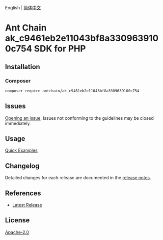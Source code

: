 English | [简体中文](README-CN.md)

# Ant Chain ak_c9461eb2e11043bf8a3309639100c754 SDK for PHP

## Installation

### Composer

```bash
composer require antchain/ak_c9461eb2e11043bf8a3309639100c754
```

## Issues

[Opening an Issue](https://github.com/alipay/antchain-openapi-prod-sdk/issues/new), Issues not conforming to the guidelines may be closed immediately.

## Usage

[Quick Examples](https://github.com/alipay/antchain-openapi-prod-sdk/blob/master/docs/0-Examples-EN.md#quick-examples)

## Changelog

Detailed changes for each release are documented in the [release notes](./ChangeLog.txt).

## References

* [Latest Release](https://github.com/antchain-openapi-sdk-php)

## License

[Apache-2.0](http://www.apache.org/licenses/LICENSE-2.0)
